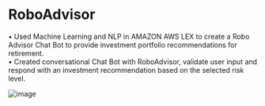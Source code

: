# RoboAdvisor
•	Used Machine Learning and NLP in AMAZON AWS LEX to create a Robo Advisor Chat Bot to provide investment portfolio recommendations for retirement.   
•	Created conversational Chat Bot with RoboAdvisor, validate user input and respond with an investment recommendation based on the selected risk level.

![image](https://user-images.githubusercontent.com/35645038/163635246-8324dd3a-8f75-468d-8e21-3f8f12318837.png)
